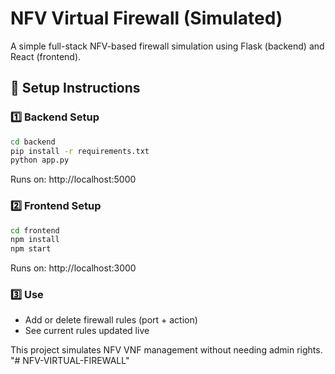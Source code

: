 # NFV Virtual Firewall (Simulated)

A simple full-stack NFV-based firewall simulation using Flask (backend) and React (frontend).

## 🚀 Setup Instructions

### 1️⃣ Backend Setup
```bash
cd backend
pip install -r requirements.txt
python app.py
```
Runs on: http://localhost:5000

### 2️⃣ Frontend Setup
```bash
cd frontend
npm install
npm start
```
Runs on: http://localhost:3000

### 3️⃣ Use
- Add or delete firewall rules (port + action)
- See current rules updated live

This project simulates NFV VNF management without needing admin rights.
"# NFV-VIRTUAL-FIREWALL" 
